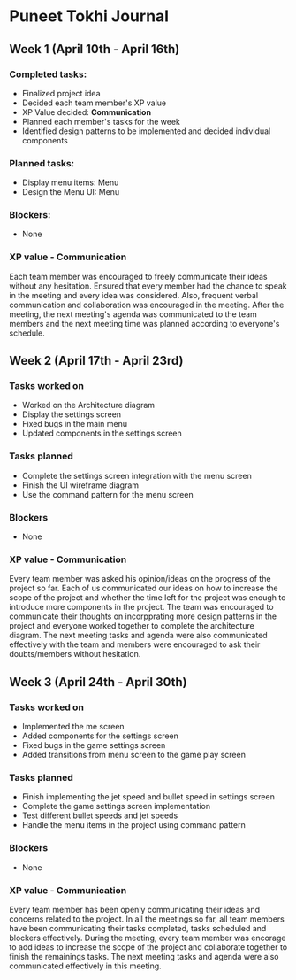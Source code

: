 # Puneet Tokhi Journal

## Week 1 (April 10th - April 16th)

### Completed tasks:
* Finalized project idea
* Decided each team member's XP value
* XP Value decided: **Communication**
* Planned each member's tasks for the week 
* Identified design patterns to be implemented and decided individual components

### Planned tasks:
* Display menu items: Menu
* Design the Menu UI: Menu

### Blockers:
* None

### XP value - Communication
Each team member was encouraged to freely communicate their ideas without any hesitation. Ensured that every member had the chance to speak in the meeting and every idea was considered. Also, frequent verbal communication and collaboration was encouraged in the meeting. After the meeting, the next meeting's agenda was communicated to the team members and the next meeting time was planned according to everyone's schedule.


## Week 2 (April 17th - April 23rd)

### Tasks worked on
* Worked on the Architecture diagram
* Display the settings screen
* Fixed bugs in the main menu
* Updated components in the settings screen

### Tasks planned
* Complete the settings screen integration with the menu screen
* Finish the UI wireframe diagram
* Use the command pattern for the menu screen

### Blockers
* None

### XP value - Communication
Every team member was asked his opinion/ideas on the progress of the project so far. Each of us communicated our ideas on how to increase the scope of the project and whether the time left for the project was enough to introduce more components in the project. The team was encouraged to communicate their thoughts on incorpprating more design patterns in the project and everyone worked together to complete the architecture diagram. The next meeting tasks and agenda were also communicated effectively with the team and members were encouraged to ask their doubts/members without hesitation.

## Week 3 (April 24th - April 30th)

### Tasks worked on
* Implemented the me screen
* Added components for the settings screen
* Fixed bugs in the game settings screen
* Added transitions from menu screen to the game play screen

### Tasks planned
* Finish implementing the jet speed and bullet speed in settings screen
* Complete the game settings screen implementation
* Test different bullet speeds and jet speeds
* Handle the menu items in the project using command pattern

### Blockers
* None

### XP value - Communication
Every team member has been openly communicating their ideas and concerns related to the project. In all the meetings so far, all team members have been communicating their tasks completed, tasks scheduled and blockers effectively. During the meeting, every team member was encorage to add ideas to increase the scope of the project and collaborate together to finish the remainings tasks. The next meeting tasks and agenda were also communicated effectively in this meeting.
